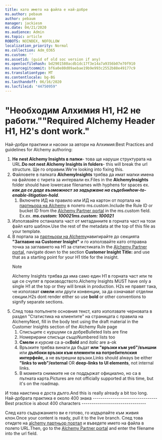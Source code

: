 ```yaml
---
title: като името на файла е най-добре
ms.author: pebaum
author: pebaum
manager: jackiesm
ms.date: 04/21/2020
ms.audience: Admin
ms.topic: article
ROBOTS: NOINDEX, NOFOLLOW
localization_priority: Normal
ms.collection: Adm_O365
ms.custom: ''
ms.assetid: (guid of old soc version if any)
ms.openlocfilehash: bd2901580acdb1dc17f3e14a7a9356b07e70f910
ms.sourcegitcommit: bf6a0e80d09aebae19b9e993c2552b88e49177c9
ms.translationtype: MT
ms.contentlocale: bg-BG
ms.lasthandoff: 06/16/2020
ms.locfileid: "44750959"
---
```

# <a name="required-alchemy-header-h1-h2s-dont-work"></a><span data-ttu-id="66a51-102">"Необходим Алхимия H1, H2 не работи."</span><span class="sxs-lookup"><span data-stu-id="66a51-102">"Required Alchemy Header H1, H2's dont work."</span></span>
<span data-ttu-id="66a51-103">Най-добри практики и насоки за автори на Алхимия:</span><span class="sxs-lookup"><span data-stu-id="66a51-103">Best Practices and guidelines for Alchemy authoring:</span></span>

1. <span data-ttu-id="66a51-104">**Не nest Alchemy Insights в папки**- това ще наруши структурата на URL.</span><span class="sxs-lookup"><span data-stu-id="66a51-104">**Do not nest Alchemy Insights in folders**- this will break the url structure.</span></span> <span data-ttu-id="66a51-105">Ще го оправим.</span><span class="sxs-lookup"><span data-stu-id="66a51-105">We're looking into fixing this.</span></span>
1. <span data-ttu-id="66a51-106">Файловете в папката **AlchemyInsights** трябва да имат малки имена на файлове с тирета за интервали ex.</span><span class="sxs-lookup"><span data-stu-id="66a51-106">Files in the **AlchemyInsights** folder should have lowercase filenames with hyphens for spaces ex.</span></span> <span data-ttu-id="66a51-107">***как да се даде възможност за задържане на съдебни***</span><span class="sxs-lookup"><span data-stu-id="66a51-107">***how-to-enable-litigation-hold***.</span></span>
    1. <span data-ttu-id="66a51-108">Включете ИД на правило или ИД на картон от портала на [партньора на Alchemy](https://alchemyportal.azurewebsites.net) в полето ms.custom.</span><span class="sxs-lookup"><span data-stu-id="66a51-108">Include the Rule ID or bucket ID from the [Alchemy Partner portal](https://alchemyportal.azurewebsites.net) in the ms.custom field.</span></span> <span data-ttu-id="66a51-109">Ex.</span><span class="sxs-lookup"><span data-stu-id="66a51-109">ex.</span></span> <span data-ttu-id="66a51-110">***ms.custom: 100021***</span><span class="sxs-lookup"><span data-stu-id="66a51-110">***ms.custom: 100021***</span></span>
1. <span data-ttu-id="66a51-111">Използвайте останалата част от метаданните в горната част на този файл като шаблон.</span><span class="sxs-lookup"><span data-stu-id="66a51-111">Use the rest of the metadata at the top of this file as your template.</span></span>
1. <span data-ttu-id="66a51-112">В портала за [партньори на Alchemy](https://alchemyportal.azurewebsites.net)навигирайте до секцията **"Заглавие на Customer Insight"** и го използвайте като отправна точка за заглавието на H1 за статистиката.</span><span class="sxs-lookup"><span data-stu-id="66a51-112">In the [Alchemy Partner portal](https://alchemyportal.azurewebsites.net), navigate down to the section **Customer Insight Title:** and use that as a starting point for your H1 title for the insight.</span></span> 
    > [!NOTE]
    > <span data-ttu-id="66a51-113">Alchemy Insights трябва да има само един H1 в горната част или те ще се счупят в производството.</span><span class="sxs-lookup"><span data-stu-id="66a51-113">Alchemy Insights MUST have only a single H1 at the top or they will break in production.</span></span> <span data-ttu-id="66a51-114">H2s не правят така, че използват **смели** или други конвенции, за да означават отделни секции.</span><span class="sxs-lookup"><span data-stu-id="66a51-114">H2s dont render either so use **bold** or other conventions to signify separate sections.</span></span>
1. <span data-ttu-id="66a51-115">След това попълнете основния текст, като използвате черновата в раздел "Статистика на клиентите" на страницата с правила на Alchemy</span><span class="sxs-lookup"><span data-stu-id="66a51-115">Next, fill in the body text using the draft material in the Customer Insights section of the Alchemy Rule page</span></span>
    1. <span data-ttu-id="66a51-116">Списъците с куршуми са добре</span><span class="sxs-lookup"><span data-stu-id="66a51-116">Bulleted lists are fine</span></span>
    1. <span data-ttu-id="66a51-117">Номерирани списъци също</span><span class="sxs-lookup"><span data-stu-id="66a51-117">Numbered lists too</span></span>
    1. <span data-ttu-id="66a51-118">**Смели** и *курсив* са а-ок</span><span class="sxs-lookup"><span data-stu-id="66a51-118">**Bold** and *italic* are a-ok</span></span>
    1. <span data-ttu-id="66a51-119">Връзките трябва винаги да бъдат **или "връзки към уеб"/външни** или **дълбоки връзки към елементи на потребителския интерфейс,** а не вътрешни връзки.</span><span class="sxs-lookup"><span data-stu-id="66a51-119">Links should always be either **"links to web"/external** OR **deep-links to UI elements**, not internal links.</span></span>
    1. <span data-ttu-id="66a51-120">В момента снимките не се поддържат официално, но са в пътната карта.</span><span class="sxs-lookup"><span data-stu-id="66a51-120">Pictures are not officially supported at this time, but it's on the roadmap.</span></span>

<span data-ttu-id="66a51-121">И това наистина е доста дълго.</span><span class="sxs-lookup"><span data-stu-id="66a51-121">And this is really already a bit too long.</span></span> <span data-ttu-id="66a51-122">Най-добрата практика е около 400 знака ---------------------------------</span><span class="sxs-lookup"><span data-stu-id="66a51-122">Best practice is about 400 characters ---------------------------------</span></span>

<span data-ttu-id="66a51-123">След като съдържанието ви е готово, го издърпайте към живия клон.</span><span class="sxs-lookup"><span data-stu-id="66a51-123">Once your content is ready, pull it to the live branch.</span></span> <span data-ttu-id="66a51-124">След това отидете на [alchemy партньор портал](https://alchemyportal.azurewebsites.net) и въведете името на файла в полето URL.</span><span class="sxs-lookup"><span data-stu-id="66a51-124">Then, go to the [Alchemy Partner portal](https://alchemyportal.azurewebsites.net) and enter the filename into the url field.</span></span> 